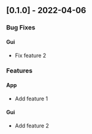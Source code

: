 ## [0.1.0] - 2022-04-06

### Bug Fixes

#### Gui

- Fix feature 2

### Features

#### App

- Add feature 1

#### Gui

- Add feature 2

